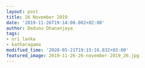 ```yaml
---
layout: post
title: 26 November 2019
date: '2019-11-26T19:14:00.002+02:00'
author: Dedunu Dhananjaya
tags:
- sri lanka
- katharagama
modified_time: '2020-05-21T19:15:16.832+03:00'
featured_image: 2019-11-26-26-november-2019_26.jpg
---
```

